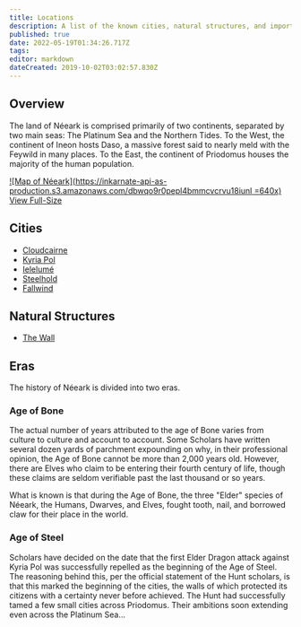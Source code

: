 ```yaml
---
title: Locations
description: A list of the known cities, natural structures, and important locations of Néeark.
published: true
date: 2022-05-19T01:34:26.717Z
tags: 
editor: markdown
dateCreated: 2019-10-02T03:02:57.830Z
---
```


## Overview
The land of Néeark is comprised primarily of two continents, separated by two main seas: The Platinum Sea and the Northern Tides. To the West, the continent of Ineon hosts Daso, a massive forest said to nearly meld with the Feywild in many places. To the East, the continent of Priodomus houses the majority of the human population.

[![Map of Néeark](https://inkarnate-api-as-production.s3.amazonaws.com/dbwqo9r0pepl4bmmcvcrvu18iunl =640x)](https://inkarnate-api-as-production.s3.amazonaws.com/dbwqo9r0pepl4bmmcvcrvu18iunl)
[<i class="mdi mdi-magnify-plus-outline"></i>View Full-Size](https://inkarnate-api-as-production.s3.amazonaws.com/dbwqo9r0pepl4bmmcvcrvu18iunl)



## Cities
- [Cloudcairne](/locations/cloudcairne)
- [Kyria Pol](/locations/kyria-pol)
- [Ielelumé](/locations/ielelume)
- [Steelhold](/locations/steelhold)
- [Fallwind](/locations/fallwind)

## Natural Structures
- [The Wall](/locations/the-wall)

## Eras
The history of Néeark is divided into two eras. 

### Age of Bone
The actual number of years attributed to the age of Bone varies from culture to culture and account to account. Some Scholars have written several dozen yards of parchment expounding on why, in their professional opinion, the Age of Bone cannot be more than 2,000 years old. However, there are Elves who claim to be entering their fourth century of life, though these claims are seldom verifiable past the last thousand or so years.

What is known is that during the Age of Bone, the three "Elder" species of Néeark, the Humans, Dwarves, and Elves, fought tooth, nail, and borrowed claw for their place in the world.

### Age of Steel
Scholars have decided on the date that the first Elder Dragon attack against Kyria Pol was successfully repelled as the beginning of the Age of Steel. The reasoning behind this, per the official statement of the Hunt scholars, is that this marked the beginning of the cities, the walls of which protected its citizens with a certainty never before achieved. The Hunt had successfully tamed a few small cities across Priodomus. Their ambitions soon extending even across the Platinum Sea...